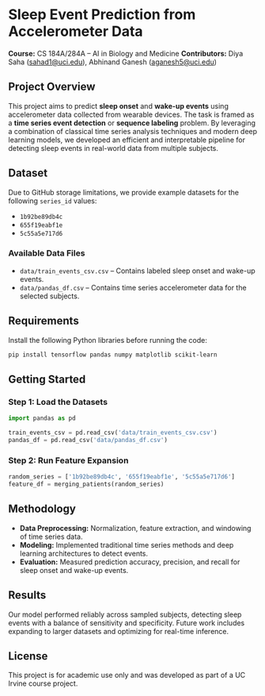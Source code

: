 # Sleep Event Prediction from Accelerometer Data

**Course:** CS 184A/284A – AI in Biology and Medicine
**Contributors:** Diya Saha ([sahad1@uci.edu](mailto:sahad1@uci.edu)), Abhinand Ganesh ([aganesh5@uci.edu](mailto:aganesh5@uci.edu))

## Project Overview

This project aims to predict **sleep onset** and **wake-up events** using accelerometer data collected from wearable devices. The task is framed as a **time series event detection** or **sequence labeling** problem. By leveraging a combination of classical time series analysis techniques and modern deep learning models, we developed an efficient and interpretable pipeline for detecting sleep events in real-world data from multiple subjects.

## Dataset

Due to GitHub storage limitations, we provide example datasets for the following `series_id` values:

* `1b92be89db4c`
* `655f19eabf1e`
* `5c55a5e717d6`

### Available Data Files

* `data/train_events_csv.csv` – Contains labeled sleep onset and wake-up events.
* `data/pandas_df.csv` – Contains time series accelerometer data for the selected subjects.

## Requirements

Install the following Python libraries before running the code:

```bash
pip install tensorflow pandas numpy matplotlib scikit-learn
```

## Getting Started

### Step 1: Load the Datasets

```python
import pandas as pd

train_events_csv = pd.read_csv('data/train_events_csv.csv')
pandas_df = pd.read_csv('data/pandas_df.csv')
```

### Step 2: Run Feature Expansion

```python
random_series = ['1b92be89db4c', '655f19eabf1e', '5c55a5e717d6']
feature_df = merging_patients(random_series)
```

## Methodology

* **Data Preprocessing:** Normalization, feature extraction, and windowing of time series data.
* **Modeling:** Implemented traditional time series methods and deep learning architectures to detect events.
* **Evaluation:** Measured prediction accuracy, precision, and recall for sleep onset and wake-up events.

## Results

Our model performed reliably across sampled subjects, detecting sleep events with a balance of sensitivity and specificity. Future work includes expanding to larger datasets and optimizing for real-time inference.

## License

This project is for academic use only and was developed as part of a UC Irvine course project.
